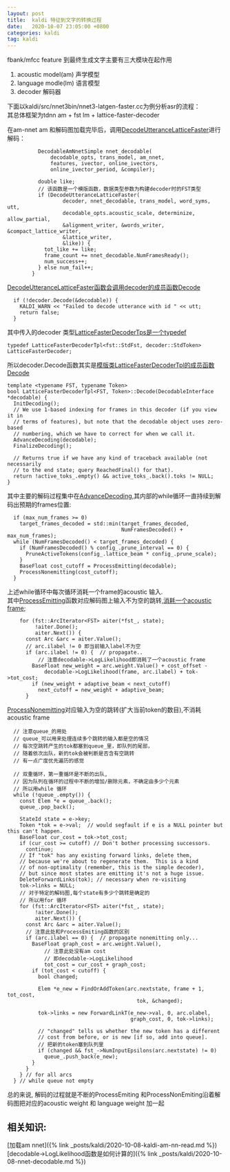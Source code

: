 ```yaml
---
layout: post
title:  kaldi 特征到文字的转换过程
date:   2020-10-07 23:05:00 +0800
categories: kaldi
tag: kaldi
---
```


fbank/mfcc feature 到最终生成文字主要有三大模块在起作用
1. acoustic model(am) 声学模型
2. language modle(lm) 语言模型
3. decoder 解码器


下面以kaldi/src/nnet3bin/nnet3-latgen-faster.cc为例分析asr的流程：  
其总体框架为tdnn am  +  fst lm + lattice-faster-decoder

在am-nnet am 和解码图加载完毕后，调用[DecodeUtteranceLatticeFaster](https://github.com/kaldi-asr/kaldi/blob/3ce241b4ff1838d530e54b1aea9585c1493ee9f8/src/nnet3bin/nnet3-latgen-faster.cc#L180)进行解码：  
```
          DecodableAmNnetSimple nnet_decodable(
              decodable_opts, trans_model, am_nnet,
              features, ivector, online_ivectors,
              online_ivector_period, &compiler);

          double like;
		  // 该函数是一个模版函数，数据类型参数为构建decoder时的FST类型
          if (DecodeUtteranceLatticeFaster(
                  decoder, nnet_decodable, trans_model, word_syms, utt,
                  decodable_opts.acoustic_scale, determinize, allow_partial,
                  &alignment_writer, &words_writer, &compact_lattice_writer,
                  &lattice_writer,
                  &like)) {
            tot_like += like;
            frame_count += nnet_decodable.NumFramesReady();
            num_success++;
          } else num_fail++;
        }
```

[DecodeUtteranceLatticeFaster函数会调用decoder的成员函数Decode](https://github.com/kaldi-asr/kaldi/blob/885dc04bf59a2ea1f4b6777b5ab7915c7dfc4d11/src/decoder/decoder-wrappers.cc#L287:6)  

```
  if (!decoder.Decode(&decodable)) {
    KALDI_WARN << "Failed to decode utterance with id " << utt;
    return false;
  }

```

其中传入的decoder 类型[LatticeFasterDecoderTps是一个typedef](https://github.com/kaldi-asr/kaldi/blob/3ce241b4ff1838d530e54b1aea9585c1493ee9f8/src/decoder/lattice-faster-decoder.h#L522:1)
```
typedef LatticeFasterDecoderTpl<fst::StdFst, decoder::StdToken> LatticeFasterDecoder;
```

所以decoder.Decode函数其实是[模版类LatticeFasterDecoderTpl的成员函数Decode](https://github.com/kaldi-asr/kaldi/blob/master/src/decoder/lattice-faster-decoder.cc#L79)  
```
template <typename FST, typename Token>
bool LatticeFasterDecoderTpl<FST, Token>::Decode(DecodableInterface *decodable) {
  InitDecoding();
  // We use 1-based indexing for frames in this decoder (if you view it in
  // terms of features), but note that the decodable object uses zero-based
  // numbering, which we have to correct for when we call it.
  AdvanceDecoding(decodable);
  FinalizeDecoding();

  // Returns true if we have any kind of traceback available (not necessarily
  // to the end state; query ReachedFinal() for that).
  return !active_toks_.empty() && active_toks_.back().toks != NULL;
}
```
其中主要的解码过程集中在[AdvanceDecoding](https://github.com/kaldi-asr/kaldi/blob/3ce241b4ff1838d530e54b1aea9585c1493ee9f8/src/decoder/lattice-faster-decoder.cc#L580),其内部的while循环一直持续到解码出预期的frames位置:  
```
  if (max_num_frames >= 0)
    target_frames_decoded = std::min(target_frames_decoded,
                                     NumFramesDecoded() + max_num_frames);
  while (NumFramesDecoded() < target_frames_decoded) {
    if (NumFramesDecoded() % config_.prune_interval == 0) {
      PruneActiveTokens(config_.lattice_beam * config_.prune_scale);
    }
    BaseFloat cost_cutoff = ProcessEmitting(decodable);
    ProcessNonemitting(cost_cutoff);
  }

```

上述while循环中每次循环消耗一个frame的acoustic 输入.   
其中[ProcessEmitting](https://github.com/kaldi-asr/kaldi/blob/3ce241b4ff1838d530e54b1aea9585c1493ee9f8/src/decoder/lattice-faster-decoder.cc#L714)函数对应解码图上输入不为空的跳转,[消耗一个acoustic frame](https://github.com/kaldi-asr/kaldi/blob/3ce241b4ff1838d530e54b1aea9585c1493ee9f8/src/decoder/lattice-faster-decoder.cc#L752);  
```
    for (fst::ArcIterator<FST> aiter(*fst_, state);
         !aiter.Done();
         aiter.Next()) {
      const Arc &arc = aiter.Value();
	  // arc.ilabel != 0 即当前输入label不为空
      if (arc.ilabel != 0) {  // propagate..
		  // 注意decodable->LogLikelihood即消耗了一个acoustic frame
        BaseFloat new_weight = arc.weight.Value() + cost_offset -
            decodable->LogLikelihood(frame, arc.ilabel) + tok->tot_cost;
        if (new_weight + adaptive_beam < next_cutoff)
          next_cutoff = new_weight + adaptive_beam;
      }

```
[ProcessNonemitting](https://github.com/kaldi-asr/kaldi/blob/3ce241b4ff1838d530e54b1aea9585c1493ee9f8/src/decoder/lattice-faster-decoder.cc#L820)对应输入为空的跳转(扩大当前token的数目),不消耗acoustic frame
```
  // 注意queue_的用处
  // queue_可以用来处理连续多个跳转的输入都是空的情况
  // 每次空跳转产生的tok都塞到queue_里，即队列的尾部，
  // 随着依次出队，新的tok会被判断是否含有空跳转
  // 有一点广度优先遍历的感觉
	
  // 双重循环，第一重循环是不断的出队,
  // 因为队列在循环的过程中不断的增加/删除元素，不确定由多少个元素
  // 所以用while 循环
  while (!queue_.empty()) {
    const Elem *e = queue_.back();
    queue_.pop_back();

    StateId state = e->key;
    Token *tok = e->val;  // would segfault if e is a NULL pointer but this can't happen.
    BaseFloat cur_cost = tok->tot_cost;
    if (cur_cost >= cutoff) // Don't bother processing successors.
      continue;
    // If "tok" has any existing forward links, delete them,
    // because we're about to regenerate them.  This is a kind
    // of non-optimality (remember, this is the simple decoder),
    // but since most states are emitting it's not a huge issue.
    DeleteForwardLinks(tok); // necessary when re-visiting
    tok->links = NULL;
	// 对于特定的解码图,每个state有多少个跳转是确定的
	// 所以用for 循环
    for (fst::ArcIterator<FST> aiter(*fst_, state);
         !aiter.Done();
         aiter.Next()) {
      const Arc &arc = aiter.Value();
	  // 注意此处和ProcessEmiting函数的区别
      if (arc.ilabel == 0) {  // propagate nonemitting only...
        BaseFloat graph_cost = arc.weight.Value(),
			// 注意此处没有am cost
			// 即decodable->LogLikelihood
            tot_cost = cur_cost + graph_cost;
        if (tot_cost < cutoff) {
          bool changed;

          Elem *e_new = FindOrAddToken(arc.nextstate, frame + 1, tot_cost,
                                          tok, &changed);

          tok->links = new ForwardLinkT(e_new->val, 0, arc.olabel,
                                        graph_cost, 0, tok->links);

          // "changed" tells us whether the new token has a different
          // cost from before, or is new [if so, add into queue].
		  // 把新的token塞到队列里
          if (changed && fst_->NumInputEpsilons(arc.nextstate) != 0)
            queue_.push_back(e_new);
        }
      }
    } // for all arcs
  } // while queue not empty
```

总的来说, 解码的过程就是不断的ProcessEmiting 和ProcessNonEmiting沿着解码图把对应的acoustic weight 和 language weight 加一起	


相关知识:
-
[加载am nnet]({% link _posts/kaldi/2020-10-08-kaldi-am-nn-read.md %})  
[decodable->LogLikelihood函数是如何计算的]({% link _posts/kaldi/2020-10-08-nnet-decodable.md %})
